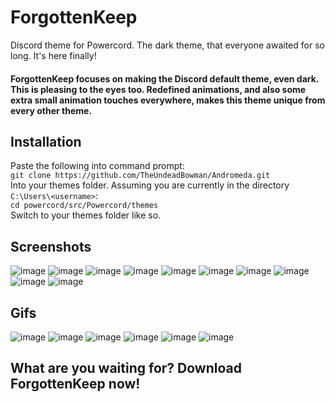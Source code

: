 # ForgottenKeep
Discord theme for Powercord. The dark theme, that everyone awaited for so long. It's here finally!
#### ForgottenKeep focuses on making the Discord default theme, even dark. This is pleasing to the eyes too. Redefined animations, and also some extra small animation touches everywhere, makes this theme unique from every other theme.

## Installation

Paste the following into command prompt:  
`git clone https://github.com/TheUndeadBowman/Andromeda.git`  
Into your themes folder. Assuming you are currently in the directory `C:\Users\<username>`:  
`cd powercord/src/Powercord/themes`  
Switch to your themes folder like so.

## Screenshots
![image](https://i.imgur.com/Fi40FaR.png)
![image](https://i.imgur.com/h77uPc2.png)
![image](https://i.imgur.com/41Iqcr8.png)
![image](https://i.imgur.com/TvzWywz.png)
![image](https://i.imgur.com/o6YEIQN.png)
![image](https://i.imgur.com/Ue6Rlo1.png)
![image](https://i.imgur.com/bk1ut9B.png)
![image](https://i.imgur.com/ffDDloJ.png)
![image](https://i.imgur.com/3jKpY2A.png)
![image](https://i.imgur.com/d7YTW32.png)

## Gifs
![image](https://i.imgur.com/Gv8mQzH.gif)
![image](https://i.imgur.com/uh2K2AK.gif)
![image](https://i.imgur.com/xKwPG22.gif)
![image](https://i.imgur.com/NO88KmH.gif)
![image](https://i.imgur.com/uHp6l9Y.gif)
![image](https://i.imgur.com/wQ4wqeh.gif)

## What are you waiting for? Download ForgottenKeep now!
